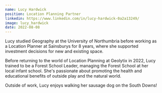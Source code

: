```yaml
---
name: Lucy Hardwick
position: Location Planning Partner
linkedin: https://www.linkedin.com/in/lucy-hardwick-0a2a13249/
image: lucy_hardwick
date: 2022-08-08
---
```


Lucy studied Geography at the University of Northumbria before working as a Location Planner at Sainsburys for 8 years, where she supported investment decisions for new and existing space.
 
Before returning to the world of Location Planning at Geolytix in 2022, Lucy trained to be a Forest School Leader, managing the Forest School at her local infant school. She's passionate about promoting the health and educational benefits of outside play and the natural world.
 
Outside of work, Lucy enjoys walking her sausage dog on the South Downs!
